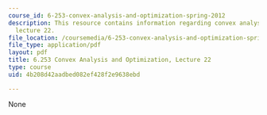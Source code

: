 ```yaml
---
course_id: 6-253-convex-analysis-and-optimization-spring-2012
description: This resource contains information regarding convex analysis and optimization,
  lecture 22.
file_location: /coursemedia/6-253-convex-analysis-and-optimization-spring-2012/4b208d42aadbed082ef428f2e9638ebd_MIT6_253S12_lec22.pdf
file_type: application/pdf
layout: pdf
title: 6.253 Convex Analysis and Optimization, Lecture 22
type: course
uid: 4b208d42aadbed082ef428f2e9638ebd

---
```

None